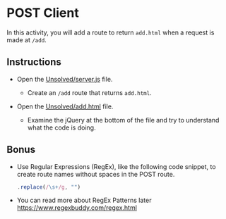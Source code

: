 # POST Client

In this activity, you will add a route to return `add.html` when a request is made at `/add`.

## Instructions

* Open the [Unsolved/server.js](Unsolved/server.js) file.

  * Create an `/add` route that returns `add.html`. 

* Open the [Unsolved/add.html](Unsolved/add.html) file.

  * Examine the jQuery at the bottom of the file and try to understand what the code is doing.

## Bonus 

* Use Regular Expressions (RegEx), like the following code snippet, to create route names without spaces in the POST route.

  ```js
  .replace(/\s+/g, "")
  ```

* You can read more about RegEx Patterns later https://www.regexbuddy.com/regex.html